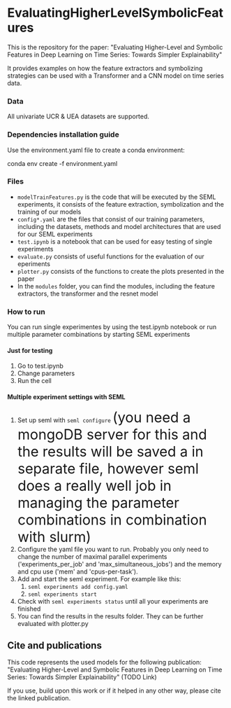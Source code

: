 # EvaluatingHigherLevelSymbolicFeatures

This is the repository for the paper: "Evaluating Higher-Level and Symbolic Features in Deep Learning on Time Series: Towards Simpler Explainability"

It provides examples on how the feature extractors and symbolizing strategies can be used with a Transformer and a CNN model on time series data.

### Data

All univariate UCR & UEA datasets are supported.

### Dependencies installation guide

Use the environment.yaml file to create a conda environment:

conda env create -f environment.yaml

### Files
* `modelTrainFeatures.py` is the code that will be executed by the SEML experiments, it consists of the feature extraction, symbolization and the training of our models
* `config*.yaml` are the files that consist of our training parameters, including the datasets, methods and model architectures that are used for our SEML experiments
* `test.ipynb` is a notebook that can be used for easy testing of single experiments
* `evaluate.py` consists of useful functions for the evaluation of our eperiments
* `plotter.py` consists of the functions to create the plots presented in the paper
* In the `modules` folder, you can find the modules, including the feature extractors, the transformer and the resnet model
  
### How to run

You can run single experimentes by using the test.ipynb notebook or run multiple parameter combinations by starting SEML experiments

#### Just for testing

1. Go to test.ipynb
2. Change parameters
3. Run the cell

#### Multiple experiment settings with SEML

1. Set up seml with `seml configure` <font size="6"> (you need a mongoDB server for this and the results will be saved a in separate file, however seml does a really well job in managing the parameter combinations in combination with slurm) </font>
2. Configure the yaml file you want to run. Probably you only need to change the number of maximal parallel experiments ('experiments_per_job' and 'max_simultaneous_jobs') and the memory and cpu use ('mem' and 'cpus-per-task').
3. Add and start the seml experiment. For example like this:
	1. `seml experiments add config.yaml`
	2. `seml experiments start`
4. Check with `seml experiments status` until all your experiments are finished 
5. You can find the results in the results folder. They can be further evaluated with plotter.py

## Cite and publications

This code represents the used models for the following publication:<br>
"Evaluating Higher-Level and Symbolic Features in Deep Learning on Time Series: Towards Simpler Explainability" (TODO Link)


If you use, build upon this work or if it helped in any other way, please cite the linked publication.
